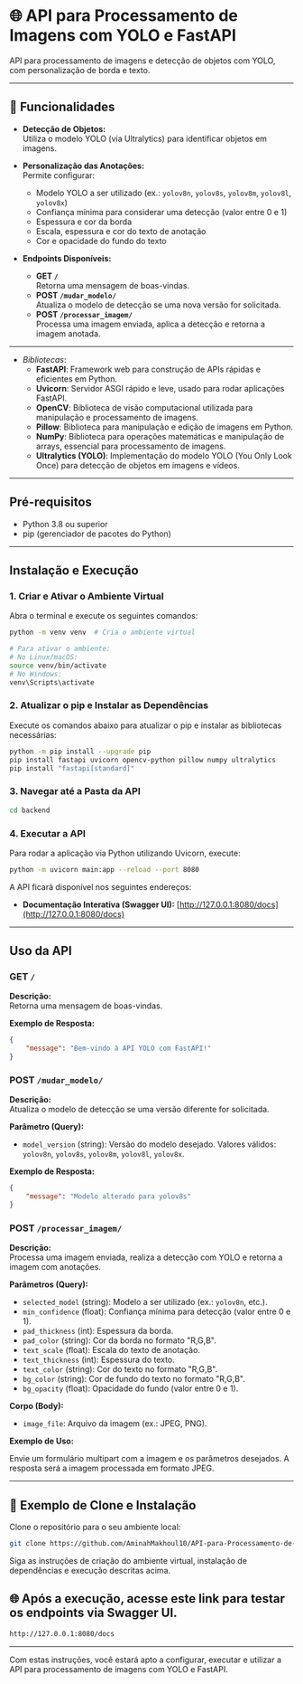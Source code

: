 # 🌐 API para Processamento de Imagens com YOLO e FastAPI

API para processamento de imagens e detecção de objetos com YOLO, com personalização de borda e texto. 

---

## 🚀 Funcionalidades

- **Detecção de Objetos:**  
  Utiliza o modelo YOLO (via Ultralytics) para identificar objetos em imagens.

- **Personalização das Anotações:**  
  Permite configurar:
  - Modelo YOLO a ser utilizado (ex.: `yolov8n`, `yolov8s`, `yolov8m`, `yolov8l`, `yolov8x`)
  - Confiança mínima para considerar uma detecção (valor entre 0 e 1)
  - Espessura e cor da borda
  - Escala, espessura e cor do texto de anotação
  - Cor e opacidade do fundo do texto

- **Endpoints Disponíveis:**
  - **GET `/`**  
    Retorna uma mensagem de boas-vindas.
  - **POST `/mudar_modelo/`**  
    Atualiza o modelo de detecção se uma nova versão for solicitada.
  - **POST `/processar_imagem/`**  
    Processa uma imagem enviada, aplica a detecção e retorna a imagem anotada.

---

- *Bibliotecas*: 
    - **FastAPI**: Framework web para construção de APIs rápidas e eficientes em Python.
    - **Uvicorn**: Servidor ASGI rápido e leve, usado para rodar aplicações FastAPI.
    - **OpenCV**: Biblioteca de visão computacional utilizada para manipulação e processamento de imagens.
    - **Pillow**: Biblioteca para manipulação e edição de imagens em Python.
    - **NumPy**: Biblioteca para operações matemáticas e manipulação de arrays, essencial para processamento de imagens.
    - **Ultralytics (YOLO)**: Implementação do modelo YOLO (You Only Look Once) para detecção de objetos em imagens e vídeos.

---

## Pré-requisitos

- Python 3.8 ou superior
- pip (gerenciador de pacotes do Python)

---

## Instalação e Execução

### 1. Criar e Ativar o Ambiente Virtual

Abra o terminal e execute os seguintes comandos:

```bash
python -m venv venv  # Cria o ambiente virtual

# Para ativar o ambiente:
# No Linux/macOS:
source venv/bin/activate
# No Windows:
venv\Scripts\activate
```

### 2. Atualizar o pip e Instalar as Dependências

Execute os comandos abaixo para atualizar o pip e instalar as bibliotecas necessárias:

```bash
python -m pip install --upgrade pip
pip install fastapi uvicorn opencv-python pillow numpy ultralytics
pip install "fastapi[standard]"
```

### 3. Navegar até a Pasta da API

```bash
cd backend
```

### 4. Executar a API

Para rodar a aplicação via Python utilizando Uvicorn, execute:

```bash
python -m uvicorn main:app --reload --port 8080
```

A API ficará disponível nos seguintes endereços:

- **Documentação Interativa (Swagger UI):** [http://127.0.0.1:8080/docs](http://127.0.0.1:8080/docs)

---

## Uso da API

### **GET `/`**

**Descrição:**  
Retorna uma mensagem de boas-vindas.

**Exemplo de Resposta:**

```json
{
    "message": "Bem-vindo à API YOLO com FastAPI!"
}
```

### **POST `/mudar_modelo/`**

**Descrição:**  
Atualiza o modelo de detecção se uma versão diferente for solicitada.

**Parâmetro (Query):**

- `model_version` (string): Versão do modelo desejado. Valores válidos: `yolov8n`, `yolov8s`, `yolov8m`, `yolov8l`, `yolov8x`.

**Exemplo de Resposta:**

```json
{
    "message": "Modelo alterado para yolov8s"
}
```

### **POST `/processar_imagem/`**

**Descrição:**  
Processa uma imagem enviada, realiza a detecção com YOLO e retorna a imagem com anotações.

**Parâmetros (Query):**

- `selected_model` (string): Modelo a ser utilizado (ex.: `yolov8n`, etc.).
- `min_confidence` (float): Confiança mínima para detecção (valor entre 0 e 1).
- `pad_thickness` (int): Espessura da borda.
- `pad_color` (string): Cor da borda no formato "R,G,B".
- `text_scale` (float): Escala do texto de anotação.
- `text_thickness` (int): Espessura do texto.
- `text_color` (string): Cor do texto no formato "R,G,B".
- `bg_color` (string): Cor de fundo do texto no formato "R,G,B".
- `bg_opacity` (float): Opacidade do fundo (valor entre 0 e 1).

**Corpo (Body):**

- `image_file`: Arquivo da imagem (ex.: JPEG, PNG).

**Exemplo de Uso:**

Envie um formulário multipart com a imagem e os parâmetros desejados. A resposta será a imagem processada em formato JPEG.

---

## 🔗 Exemplo de Clone e Instalação

Clone o repositório para o seu ambiente local:

```bash
git clone https://github.com/AminahMakhoul10/API-para-Processamento-de-Imagens-com-YOLO-e-FastAPI.git
```

Siga as instruções de criação do ambiente virtual, instalação de dependências e execução descritas acima.

## 🌐 Após a execução, acesse este link para testar os endpoints via Swagger UI.
```bash
http://127.0.0.1:8080/docs
 ```
---

Com estas instruções, você estará apto a configurar, executar e utilizar a API para processamento de imagens com YOLO e FastAPI.
